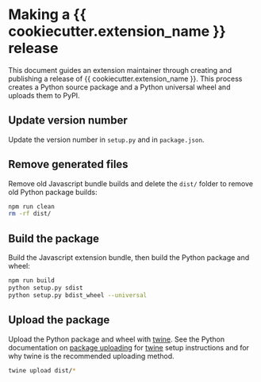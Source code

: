 # Making a {{ cookiecutter.extension_name }} release

This document guides an extension maintainer through creating and publishing a release of {{ cookiecutter.extension_name }}. This process creates a Python source package and a Python universal wheel and uploads them to PyPI.

## Update version number

Update the version number in `setup.py` and in `package.json`.

## Remove generated files

Remove old Javascript bundle builds and delete the `dist/` folder to remove old Python package builds:

```bash
npm run clean
rm -rf dist/
```

## Build the package

Build the Javascript extension bundle, then build the Python package and wheel:

```bash
npm run build
python setup.py sdist
python setup.py bdist_wheel --universal
```

## Upload the package

Upload the Python package and wheel with [twine](https://github.com/pypa/twine). See the Python documentation on [package uploading](https://packaging.python.org/distributing/#uploading-your-project-to-pypi)
for [twine](https://github.com/pypa/twine) setup instructions and for why twine is the recommended uploading method.

```bash
twine upload dist/*
```
